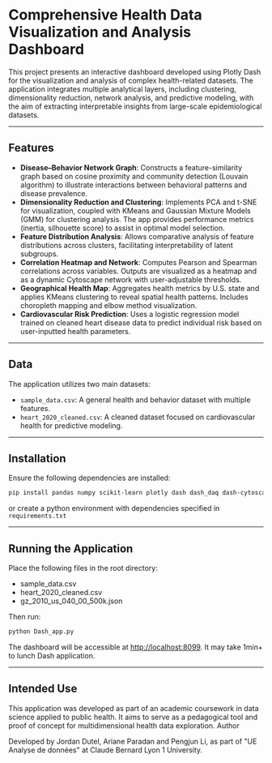 # Comprehensive Health Data Visualization and Analysis Dashboard

This project presents an interactive dashboard developed using Plotly Dash for the visualization and analysis of complex health-related datasets. The application integrates multiple analytical layers, including clustering, dimensionality reduction, network analysis, and predictive modeling, with the aim of extracting interpretable insights from large-scale epidemiological datasets.

---

## Features

- **Disease–Behavior Network Graph**: Constructs a feature-similarity graph based on cosine proximity and community detection (Louvain algorithm) to illustrate interactions between behavioral patterns and disease prevalence.
- **Dimensionality Reduction and Clustering**: Implements PCA and t-SNE for visualization, coupled with KMeans and Gaussian Mixture Models (GMM) for clustering analysis. The app provides performance metrics (inertia, silhouette score) to assist in optimal model selection.
- **Feature Distribution Analysis**: Allows comparative analysis of feature distributions across clusters, facilitating interpretability of latent subgroups.
- **Correlation Heatmap and Network**: Computes Pearson and Spearman correlations across variables. Outputs are visualized as a heatmap and as a dynamic Cytoscape network with user-adjustable thresholds.
- **Geographical Health Map**: Aggregates health metrics by U.S. state and applies KMeans clustering to reveal spatial health patterns. Includes choropleth mapping and elbow method visualization.
- **Cardiovascular Risk Prediction**: Uses a logistic regression model trained on cleaned heart disease data to predict individual risk based on user-inputted health parameters.

---

## Data

The application utilizes two main datasets:
- `sample_data.csv`: A general health and behavior dataset with multiple features.
- `heart_2020_cleaned.csv`: A cleaned dataset focused on cardiovascular health for predictive modeling.

---

## Installation

Ensure the following dependencies are installed:

```bash
pip install pandas numpy scikit-learn plotly dash dash_daq dash-cytoscape networkx python-louvain
```

or create a python environment with dependencies specified in `requirements.txt`

---

## Running the Application

Place the following files in the root directory:
- sample_data.csv
- heart_2020_cleaned.csv
- gz_2010_us_040_00_500k.json

Then run:

```bash
python Dash_app.py
```

The dashboard will be accessible at [http://localhost:8099](http://localhost:8099).
It may take 1min+ to lunch Dash application.

---

## Intended Use

This application was developed as part of an academic coursework in data science applied to public health. It aims to serve as a pedagogical tool and proof of concept for multidimensional health data exploration.
Author

Developed by Jordan Dutel, Ariane Paradan and Pengjun Li, as part of "UE Analyse de données" at Claude Bernard Lyon 1 University.



